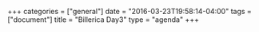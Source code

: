 +++
categories = ["general"]
date = "2016-03-23T19:58:14-04:00"
tags = ["document"]
title = "Billerica Day3"
type = "agenda"
+++

